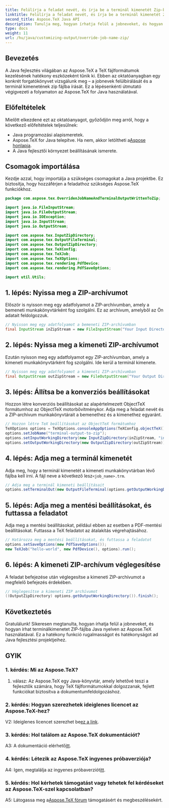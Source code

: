 ```yaml
---
title: Felülírja a feladat nevét, és írja be a terminál kimenetét Zip-be Java nyelven
linktitle: Felülírja a feladat nevét, és írja be a terminál kimenetét Zip-be Java nyelven
second_title: Aspose.TeX Java API
description: Tanulja meg, hogyan írhatja felül a jobneveket, és hogyan írhat terminálkimenetet ZIP-re Java nyelven az Aspose.TeX segítségével. Átfogó oktatóanyag Java fejlesztőknek.
type: docs
weight: 11
url: /hu/java/customizing-output/override-job-name-zip/
---
```

## Bevezetés

A Java fejlesztés világában az Aspose.TeX a TeX fájlformátumok kezelésének hatékony eszközeként tűnik ki. Ebben az oktatóanyagban egy konkrét forgatókönyvet vizsgálunk meg – a jobnevek felülbírálását és a terminál kimenetének zip fájlba írását. Ez a lépésenkénti útmutató végigvezeti a folyamaton az Aspose.TeX for Java használatával.

## Előfeltételek

Mielőtt elkezdené ezt az oktatóanyagot, győződjön meg arról, hogy a következő előfeltételek teljesülnek:
- Java programozási alapismeretek.
-  Aspose.TeX for Java telepítve. Ha nem, akkor letöltheti a[Aspose honlapja](https://releases.aspose.com/tex/java/).
- A Java fejlesztői környezet beállításának ismerete.

## Csomagok importálása

Kezdje azzal, hogy importálja a szükséges csomagokat a Java projektbe. Ez biztosítja, hogy hozzáférjen a feladathoz szükséges Aspose.TeX funkciókhoz.

```java
package com.aspose.tex.OverridenJobNameAndTerminalOutputWrittenToZip;

import java.io.FileInputStream;
import java.io.FileOutputStream;
import java.io.IOException;
import java.io.InputStream;
import java.io.OutputStream;

import com.aspose.tex.InputZipDirectory;
import com.aspose.tex.OutputFileTerminal;
import com.aspose.tex.OutputZipDirectory;
import com.aspose.tex.TeXConfig;
import com.aspose.tex.TeXJob;
import com.aspose.tex.TeXOptions;
import com.aspose.tex.rendering.PdfDevice;
import com.aspose.tex.rendering.PdfSaveOptions;

import util.Utils;
```

## 1. lépés: Nyissa meg a ZIP-archívumot

Először is nyisson meg egy adatfolyamot a ZIP-archívumban, amely a bemeneti munkakönyvtárként fog szolgálni. Ez az archívum, amelyből az Ön adatait feldolgozzuk.

```java
// Nyisson meg egy adatfolyamot a bemeneti ZIP-archívumban
final InputStream inZipStream = new FileInputStream("Your Input Directory" + "zip-in.zip");
```

## 2. lépés: Nyissa meg a kimeneti ZIP-archívumot

Ezután nyisson meg egy adatfolyamot egy ZIP-archívumban, amely a kimeneti munkakönyvtárként fog szolgálni. Ide kerül a terminál kimenete.

```java
// Nyisson meg egy adatfolyamot a kimeneti ZIP-archívumban
final OutputStream outZipStream = new FileOutputStream("Your Output Directory" + "terminal-out-to-zip.zip");
```

## 3. lépés: Állítsa be a konverziós beállításokat

Hozzon létre konverziós beállításokat az alapértelmezett ObjectTeX formátumhoz az ObjectTeX motorbővítménykor. Adja meg a feladat nevét és a ZIP-archívum munkakönyvtárait a bemenethez és a kimenethez egyaránt.

```java
// Hozzon létre TeX beállításokat az ObjectTeX formátumhoz
TeXOptions options = TeXOptions.consoleAppOptions(TeXConfig.objectTeX());
options.setJobName("terminal-output-to-zip");
options.setInputWorkingDirectory(new InputZipDirectory(inZipStream, "in"));
options.setOutputWorkingDirectory(new OutputZipDirectory(outZipStream));
```

## 4. lépés: Adja meg a terminál kimenetét

 Adja meg, hogy a terminál kimenetét a kimeneti munkakönyvtárban lévő fájlba kell írni. A fájl neve a következő lesz`<job_name>.trm`.

```java
// Adja meg a terminál kimeneti beállításait
options.setTerminalOut(new OutputFileTerminal(options.getOutputWorkingDirectory()));
```

## 5. lépés: Adja meg a mentési beállításokat, és futtassa a feladatot

Adja meg a mentési beállításokat, például ebben az esetben a PDF-mentési beállításokat. Futtassa a TeX feladatot az átalakítás végrehajtásához.

```java
// Határozza meg a mentési beállításokat, és futtassa a feladatot
options.setSaveOptions(new PdfSaveOptions());
new TeXJob("hello-world", new PdfDevice(), options).run();
```

## 6. lépés: A kimeneti ZIP-archívum véglegesítése

A feladat befejezése után véglegesítse a kimeneti ZIP-archívumot a megfelelő befejezés érdekében.

```java
// Véglegesítse a kimeneti ZIP archívumot
((OutputZipDirectory) options.getOutputWorkingDirectory()).finish();
```

## Következtetés

Gratulálunk! Sikeresen megtanulta, hogyan írhatja felül a jobneveket, és hogyan írhat terminálkimenetet ZIP-fájlba Java nyelven az Aspose.TeX használatával. Ez a hatékony funkció rugalmasságot és hatékonyságot ad Java fejlesztési projektjeihez.

## GYIK

### 1. kérdés: Mi az Aspose.TeX?

1. válasz: Az Aspose.TeX egy Java-könyvtár, amely lehetővé teszi a fejlesztők számára, hogy TeX fájlformátumokkal dolgozzanak, fejlett funkciókat biztosítva a dokumentumfeldolgozáshoz.

### 2. kérdés: Hogyan szerezhetek ideiglenes licencet az Aspose.TeX-hez?

 V2: Ideiglenes licencet szerezhet be[ez a link](https://purchase.aspose.com/temporary-license/).

### 3. kérdés: Hol találom az Aspose.TeX dokumentációt?

 A3: A dokumentáció elérhető[itt](https://reference.aspose.com/tex/java/).

### 4. kérdés: Létezik az Aspose.TeX ingyenes próbaverziója?

 A4: Igen, megtalálja az ingyenes próbaverziót[itt](https://releases.aspose.com/).

### 5. kérdés: Hol kérhetek támogatást vagy tehetek fel kérdéseket az Aspose.TeX-szel kapcsolatban?

 A5: Látogassa meg a[Aspose.TeX fórum](https://forum.aspose.com/c/tex/47) támogatásért és megbeszélésekért.
